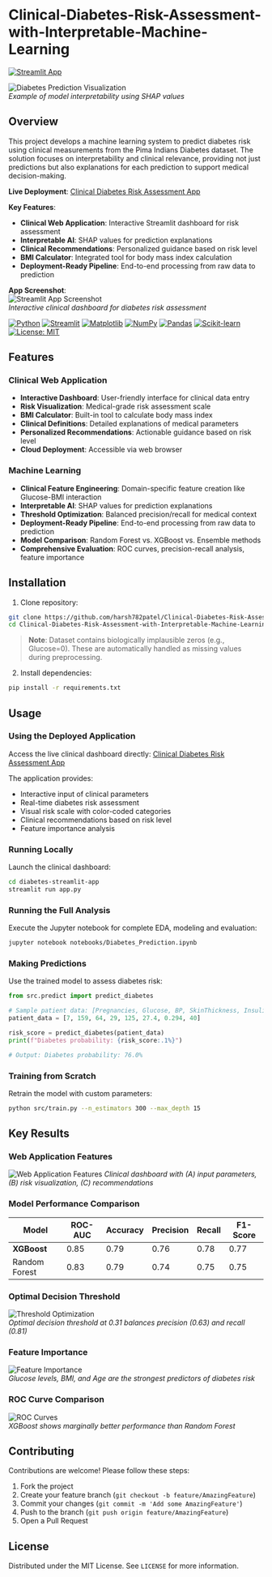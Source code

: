 # Clinical-Diabetes-Risk-Assessment-with-Interpretable-Machine-Learning

[![Streamlit App](https://static.streamlit.io/badges/streamlit_badge_black_white.svg)](https://harsh782patel-clinical-diabete-diabetes-streamlit-appapp-d8l0bl.streamlit.app/)

![Diabetes Prediction Visualization](reports/shap_summary.png)  
*Example of model interpretability using SHAP values*

## Overview
This project develops a machine learning system to predict diabetes risk using clinical measurements from the Pima Indians Diabetes dataset. The solution focuses on interpretability and clinical relevance, providing not just predictions but also explanations for each prediction to support medical decision-making.

**Live Deployment**: [Clinical Diabetes Risk Assessment App](https://harsh782patel-clinical-diabete-diabetes-streamlit-appapp-d8l0bl.streamlit.app/)

**Key Features**:
- **Clinical Web Application**: Interactive Streamlit dashboard for risk assessment
- **Interpretable AI**: SHAP values for prediction explanations
- **Clinical Recommendations**: Personalized guidance based on risk level
- **BMI Calculator**: Integrated tool for body mass index calculation
- **Deployment-Ready Pipeline**: End-to-end processing from raw data to prediction

**App Screenshot**:  
![Streamlit App Screenshot](app-screenshot.png)  
*Interactive clinical dashboard for diabetes risk assessment*

[![Python](https://img.shields.io/badge/Python-3776AB?logo=python&logoColor=fff)](#)
[![Streamlit](https://img.shields.io/badge/Streamlit-FF4B4B?logo=streamlit&logoColor=white)](#)
[![Matplotlib](https://custom-icon-badges.demolab.com/badge/Matplotlib-71D291?logo=matplotlib&logoColor=fff)](#)
[![NumPy](https://img.shields.io/badge/NumPy-4DABCF?logo=numpy&logoColor=fff)](#)
[![Pandas](https://img.shields.io/badge/Pandas-150458?logo=pandas&logoColor=fff)](#)
[![Scikit-learn](https://img.shields.io/badge/-scikit--learn-%23F7931E?logo=scikit-learn&logoColor=white)](#)
[![License: MIT](https://img.shields.io/badge/License-MIT-yellow.svg)](https://opensource.org/licenses/MIT)

## Features

### Clinical Web Application
- **Interactive Dashboard**: User-friendly interface for clinical data entry
- **Risk Visualization**: Medical-grade risk assessment scale
- **BMI Calculator**: Built-in tool to calculate body mass index
- **Clinical Definitions**: Detailed explanations of medical parameters
- **Personalized Recommendations**: Actionable guidance based on risk level
- **Cloud Deployment**: Accessible via web browser

### Machine Learning
- **Clinical Feature Engineering**: Domain-specific feature creation like Glucose-BMI interaction
- **Interpretable AI**: SHAP values for prediction explanations
- **Threshold Optimization**: Balanced precision/recall for medical context
- **Deployment-Ready Pipeline**: End-to-end processing from raw data to prediction
- **Model Comparison**: Random Forest vs. XGBoost vs. Ensemble methods
- **Comprehensive Evaluation**: ROC curves, precision-recall analysis, feature importance

## Installation

1. Clone repository:
```bash
git clone https://github.com/harsh782patel/Clinical-Diabetes-Risk-Assessment-with-Interpretable-Machine-Learning.git
cd Clinical-Diabetes-Risk-Assessment-with-Interpretable-Machine-Learning
```
> **Note**: Dataset contains biologically implausible zeros (e.g., Glucose=0). These are automatically handled as missing values during preprocessing.

2. Install dependencies:
```bash
pip install -r requirements.txt
```

## Usage
### Using the Deployed Application
Access the live clinical dashboard directly:
[Clinical Diabetes Risk Assessment App](https://harsh782patel-clinical-diabete-diabetes-streamlit-appapp-d8l0bl.streamlit.app/)

The application provides:
- Interactive input of clinical parameters
- Real-time diabetes risk assessment
- Visual risk scale with color-coded categories
- Clinical recommendations based on risk level
- Feature importance analysis

### Running Locally
Launch the clinical dashboard:
```bash
cd diabetes-streamlit-app
streamlit run app.py
```

### Running the Full Analysis
Execute the Jupyter notebook for complete EDA, modeling and evaluation:
```bash
jupyter notebook notebooks/Diabetes_Prediction.ipynb
```

### Making Predictions
Use the trained model to assess diabetes risk:

```python
from src.predict import predict_diabetes

# Sample patient data: [Pregnancies, Glucose, BP, SkinThickness, Insulin, BMI, DPF, Age]
patient_data = [7, 159, 64, 29, 125, 27.4, 0.294, 40]

risk_score = predict_diabetes(patient_data)
print(f"Diabetes probability: {risk_score:.1%}")

# Output: Diabetes probability: 76.0%

```

### Training from Scratch
Retrain the model with custom parameters:
```bash
python src/train.py --n_estimators 300 --max_depth 15
```

## Key Results
### Web Application Features
![Web Application Features](reports/shap_summary.png) 
*Clinical dashboard with (A) input parameters, (B) risk visualization, (C) recommendations*

### Model Performance Comparison
| Model          | ROC-AUC | Accuracy | Precision | Recall | F1-Score |
|----------------|---------|----------|-----------|--------|----------|
| **XGBoost**    | 0.85    | 0.79     | 0.76      | 0.78   | 0.77     |
| Random Forest  | 0.83    | 0.79     | 0.74      | 0.75   | 0.75     |

### Optimal Decision Threshold
![Threshold Optimization](reports/threshold_optimization.png)  
*Optimal decision threshold at 0.31 balances precision (0.63) and recall (0.81)*

### Feature Importance
![Feature Importance](reports/feature_importance_comparison.png)  
*Glucose levels, BMI, and Age are the strongest predictors of diabetes risk*

### ROC Curve Comparison
![ROC Curves](reports/roc_comparison.png)  
*XGBoost shows marginally better performance than Random Forest*

## Contributing

Contributions are welcome! Please follow these steps:
1. Fork the project
2. Create your feature branch (`git checkout -b feature/AmazingFeature`)
3. Commit your changes (`git commit -m 'Add some AmazingFeature'`)
4. Push to the branch (`git push origin feature/AmazingFeature`)
5. Open a Pull Request

## License
Distributed under the MIT License. See `LICENSE` for more information.
